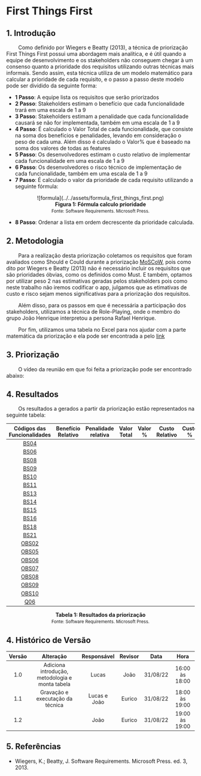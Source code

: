 # First Things First

## 1. Introdução
&emsp;&emsp; Como definido por Wiegers e Beatty (2013), a técnica de priorização First Things First possui uma abordagem mais analítica, e é útil quando a equipe de desenvolvimento e os stakeholders não conseguem chegar à um consenso quanto a prioridade dos requisitos utilizando outras técnicas mais informais. Sendo assim, esta técnica utiliza de um modelo matemático para calcular a prioridade de cada requisito, e o passo a passo deste modelo pode ser dividido da seguinte forma:

- **1 Passo**: A equipe lista os requisitos que serão priorizados
- **2 Passo**: Stakeholders estimam o benefício que cada funcionalidade trará em uma escala de 1 a 9
- **3 Passo**: Stakeholders estimam a penalidade que cada funcionalidade causará se não for implementada, também em uma escala de 1 a 9
- **4 Passo**: É calculado o Valor Total de cada funcionalidade, que consiste na soma dos benefícios e penalidades, levando em consideração o peso de cada uma. Além disso é calculado o Valor% que é baseado na soma dos valores de todas as features
- **5 Passo**: Os desenvolvedores estimam o custo relativo de implementar cada funcionalidade em uma escala de 1 a 9
- **6 Passo**: Os desenvolvedores o risco técnico de implementação de cada funcionalidade, também em uma escala de 1 a 9
- **7 Passo**: É calculado o valor da prioridade de cada requisito utilizando a seguinte fórmula:

<center>
![formula](../../assets/formula_first_things_first.png)
</center>
<figcaption align='center'>
    <b>Figura 1: Fórmula calculo prioridade</b>
    <br><small>Fonte: Software Requirements. Microsoft Press.</small>
</figcaption>

- **8 Passo**: Ordenar a lista em ordem decrescente da prioridade calculada.

## 2. Metodologia
&emsp;&emsp; Para a realização desta priorização coletamos os requisitos que foram avaliados como Should e Could durante a priorização [MoSCoW](../priorizacao/moscow.md), pois como dito por Wiegers e Beatty (2013) não é necessário incluir os requisitos que são prioridades óbvias, como os definidos como Must. E também, optamos por utilizar peso 2 nas estimativas geradas pelos stakeholders pois como neste trabalho não iremos codificar o app, julgamos que as etimativas de custo e risco sejam menos significativas para a priorização dos requisitos.

&emsp;&emsp; Além disso, para os passos em que é necessária a participação dos stakeholders, utilizamos a técnica de Role-Playing, onde o membro do grupo João Henrique interpretou a persona Rafael Henrique. 

&emsp;&emsp; Por fim, utilizamos uma tabela no Excel para nos ajudar com a parte matemática da priorização e ela pode ser encontrada a pelo [link](https://unbbr-my.sharepoint.com/:x:/g/personal/190016663_aluno_unb_br/Eewa56qQvmlKkxxnYT0aSWsB42bI80f0CN3dTZkxCglL8g?e=q322j3)

## 3. Priorização
&emsp;&emsp; O vídeo da reunião em que foi feita a priorização pode ser encontrado abaixo:


## 4. Resultados
&emsp;&emsp; Os resultados a gerados a partir da priorização estão representados na seguinte tabela:

| Códigos das Funcionalidades | Benefício Relativo | Penalidade relativa | Valor Total | Valor % | Custo Relativo | Custo % | Risco Relativo | Risco % | Prioridade |
| :-------------------------: | :----------------: | :-----------------: | :---------: | :-----: | :------------: | :-----: | :------------: | :-----: | :--------: |
| [BS04](../tecnicas/brainstorm/#4-resultados)  |      |     |      |   |               |    |               |   |      |
| [BS06](../tecnicas/brainstorm/#4-resultados)  |      |     |      |   |               |    |               |   |      |
| [BS08](../tecnicas/brainstorm/#4-resultados)  |      |     |      |   |               |    |               |   |      |
| [BS09](../tecnicas/brainstorm/#4-resultados)  |      |     |      |   |               |    |               |   |      |
| [BS10](../tecnicas/brainstorm/#4-resultados)  |      |     |      |   |               |    |               |   |      |
| [BS11](../tecnicas/brainstorm/#4-resultados) |      |     |      |   |               |    |               |   |      |
| [BS13](../tecnicas/brainstorm/#4-resultados) |      |     |      |   |               |    |               |   |      |
| [BS14](../tecnicas/brainstorm/#4-resultados) |      |     |      |   |               |    |               |   |      |
| [BS15](../tecnicas/brainstorm/#4-resultados) |      |     |      |   |               |    |               |   |      |
| [BS16](../tecnicas/brainstorm/#4-resultados) |      |     |      |   |               |    |               |   |      |
| [BS18](../tecnicas/brainstorm/#4-resultados) |      |     |      |   |               |    |               |   |      |
| [BS21](../tecnicas/brainstorm/#4-resultados) |      |     |      |   |               |    |               |   |      |
| [OBS02](../tecnicas/observacao/#4-resultados) |      |     |      |   |               |    |               |   |      |
| [OBS05](../tecnicas/observacao/#4-resultados) |      |     |      |   |               |    |               |   |      |
| [OBS06](../tecnicas/observacao/#4-resultados) |      |     |      |   |               |    |               |   |      |
| [OBS07](../tecnicas/observacao/#4-resultados) |      |     |      |   |               |    |               |   |      |
| [OBS08](../tecnicas/observacao/#4-resultados) |      |     |      |   |               |    |               |   |      |
| [OBS09](../tecnicas/observacao/#4-resultados) |      |     |      |   |               |    |               |   |      |
| [OBS10](../tecnicas/observacao/#4-resultados) |      |     |      |   |               |    |               |   |      |
| [Q06](../tecnicas/questionario/#4-resultado) |      |     |      |   |               |    |               |   |      |

<figcaption align='center'>
    <b>Tabela 1: Resultados da priorização</b>
    <br><small>Fonte: Software Requirements. Microsoft Press.</small>
</figcaption>

## 4. Histórico de Versão

| Versão |       Alteração       | Responsável | Revisor |    Data    |      Hora      |
| :----: | :-------------------: | :---------: | :-----: | :--------: | :------------: |
|  1.0   | Adiciona introdução, metodologia e monta tabela |    Lucas    |      João  |  31/08/22  | 16:00 às 18:00  |
|  1.1   | Gravação e executação da técnica  |    Lucas e João    |     Eurico    |  31/08/22  | 18:00 às 19:00  |
|  1.2   |   |   João    |     Eurico    |  31/08/22  | 19:00 às 19:00  |


## 5. Referências

- Wiegers, K.; Beatty, J. Software Requirements. Microsoft Press. ed. 3, 2013.